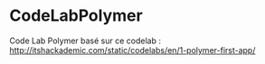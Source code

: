 # CodeLabPolymer
Code Lab Polymer basé sur ce codelab : http://itshackademic.com/static/codelabs/en/1-polymer-first-app/
